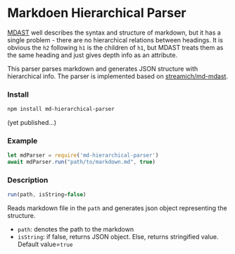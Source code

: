 # Markdoen Hierarchical Parser
[MDAST](https://github.com/syntax-tree/mdast) well describes the syntax and structure of markdown, but it has a single problem - there are no hierarchical relations between headings. It is obvious the `h2` following `h1` is the children of `h1`, but MDAST treats them as the same heading and just gives depth info as an attribute. 

This parser parses markdown and generates JSON structure with hierarchical info. The parser is implemented based on [streamich/md-mdast](https://github.com/streamich/md-mdast).

### Install 
```sh
npm install md-hierarchical-parser
```
(yet published...)

### Example
```javascript
let mdParser = require('md-hierarchical-parser')
await mdParser.run("path/to/markdown.md", true)
```

### Description

```javascript
run(path, isString=false)
```
Reads markdown file in the `path` and generates json object representing the structure. 

- `path`: denotes the path to the markdown
- `isString`: if false, returns JSON object. Else, returns stringified value. Default value=`true`
